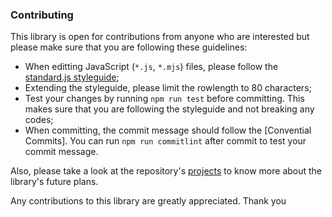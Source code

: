 
### Contributing
This library is open for contributions from anyone who are interested but please
make sure that you are following these guidelines:

* When editting JavaScript (`*.js`, `*.mjs`) files, please follow the
[standard.js styleguide];
* Extending the styleguide, please limit the rowlength to 80 characters;
* Test your changes by running `npm run test` before committing. This makes
sure that you are following the styleguide and not breaking any codes;
* When committing, the commit message should follow the [Convential Commits].
You can run `npm run commitlint` after commit to test your commit message.


Also, please take a look at the repository's [projects] to know more about the
library's future plans.

Any contributions to this library are greatly appreciated. Thank you

[projects]: https://github.com/eidoriantan/kanji.js/projects

[Conventional Commits]: https://www.conventionalcommits.org/en/v1.0.0/
[standard.js styleguide]: https://standardjs.com/rules.html
